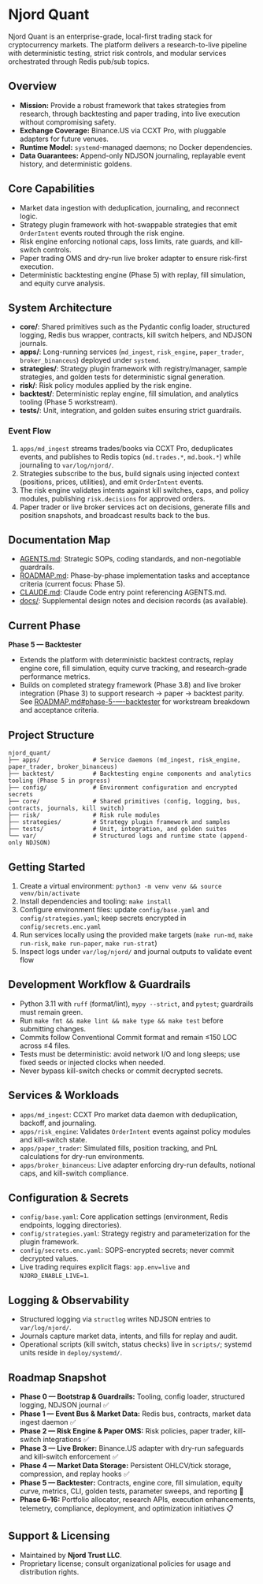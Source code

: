 # Njord Quant

Njord Quant is an enterprise-grade, local-first trading stack for cryptocurrency markets. The platform delivers a research-to-live pipeline with deterministic testing, strict risk controls, and modular services orchestrated through Redis pub/sub topics.

## Overview
- **Mission:** Provide a robust framework that takes strategies from research, through backtesting and paper trading, into live execution without compromising safety.
- **Exchange Coverage:** Binance.US via CCXT Pro, with pluggable adapters for future venues.
- **Runtime Model:** `systemd`-managed daemons; no Docker dependencies.
- **Data Guarantees:** Append-only NDJSON journaling, replayable event history, and deterministic goldens.

## Core Capabilities
- Market data ingestion with deduplication, journaling, and reconnect logic.
- Strategy plugin framework with hot-swappable strategies that emit `OrderIntent` events routed through the risk engine.
- Risk engine enforcing notional caps, loss limits, rate guards, and kill-switch controls.
- Paper trading OMS and dry-run live broker adapter to ensure risk-first execution.
- Deterministic backtesting engine (Phase 5) with replay, fill simulation, and equity curve analysis.

## System Architecture
- **core/**: Shared primitives such as the Pydantic config loader, structured logging, Redis bus wrapper, contracts, kill switch helpers, and NDJSON journals.
- **apps/**: Long-running services (`md_ingest`, `risk_engine`, `paper_trader`, `broker_binanceus`) deployed under `systemd`.
- **strategies/**: Strategy plugin framework with registry/manager, sample strategies, and golden tests for deterministic signal generation.
- **risk/**: Risk policy modules applied by the risk engine.
- **backtest/**: Deterministic replay engine, fill simulation, and analytics tooling (Phase 5 workstream).
- **tests/**: Unit, integration, and golden suites ensuring strict guardrails.

### Event Flow
1. `apps/md_ingest` streams trades/books via CCXT Pro, deduplicates events, and publishes to Redis topics (`md.trades.*`, `md.book.*`) while journaling to `var/log/njord/`.
2. Strategies subscribe to the bus, build signals using injected context (positions, prices, utilities), and emit `OrderIntent` events.
3. The risk engine validates intents against kill switches, caps, and policy modules, publishing `risk.decisions` for approved orders.
4. Paper trader or live broker services act on decisions, generate fills and position snapshots, and broadcast results back to the bus.

## Documentation Map
- [AGENTS.md](./AGENTS.md): Strategic SOPs, coding standards, and non-negotiable guardrails.
- [ROADMAP.md](./ROADMAP.md): Phase-by-phase implementation tasks and acceptance criteria (current focus: Phase 5).
- [CLAUDE.md](./CLAUDE.md): Claude Code entry point referencing AGENTS.md.
- [docs/](./docs): Supplemental design notes and decision records (as available).

## Current Phase
**Phase 5 — Backtester**
- Extends the platform with deterministic backtest contracts, replay engine core, fill simulation, equity curve tracking, and research-grade performance metrics.
- Builds on completed strategy framework (Phase 3.8) and live broker integration (Phase 3) to support research → paper → backtest parity.
See [ROADMAP.md#phase-5-—-backtester](./ROADMAP.md#phase-5-—-backtester) for workstream breakdown and acceptance criteria.

## Project Structure
```text
njord_quant/
├── apps/               # Service daemons (md_ingest, risk_engine, paper_trader, broker_binanceus)
├── backtest/           # Backtesting engine components and analytics tooling (Phase 5 in progress)
├── config/             # Environment configuration and encrypted secrets
├── core/               # Shared primitives (config, logging, bus, contracts, journals, kill switch)
├── risk/               # Risk rule modules
├── strategies/         # Strategy plugin framework and samples
├── tests/              # Unit, integration, and golden suites
└── var/                # Structured logs and runtime state (append-only NDJSON)
```

## Getting Started
1. Create a virtual environment: `python3 -m venv venv && source venv/bin/activate`
2. Install dependencies and tooling: `make install`
3. Configure environment files: update `config/base.yaml` and `config/strategies.yaml`; keep secrets encrypted in `config/secrets.enc.yaml`
4. Run services locally using the provided make targets (`make run-md`, `make run-risk`, `make run-paper`, `make run-strat`)
5. Inspect logs under `var/log/njord/` and journal outputs to validate event flow

## Development Workflow & Guardrails
- Python 3.11 with `ruff` (format/lint), `mypy --strict`, and `pytest`; guardrails must remain green.
- Run `make fmt && make lint && make type && make test` before submitting changes.
- Commits follow Conventional Commit format and remain ≤150 LOC across ≤4 files.
- Tests must be deterministic: avoid network I/O and long sleeps; use fixed seeds or injected clocks when needed.
- Never bypass kill-switch checks or commit decrypted secrets.

## Services & Workloads
- `apps/md_ingest`: CCXT Pro market data daemon with deduplication, backoff, and journaling.
- `apps/risk_engine`: Validates `OrderIntent` events against policy modules and kill-switch state.
- `apps/paper_trader`: Simulated fills, position tracking, and PnL calculations for dry-run environments.
- `apps/broker_binanceus`: Live adapter enforcing dry-run defaults, notional caps, and kill-switch compliance.

## Configuration & Secrets
- `config/base.yaml`: Core application settings (environment, Redis endpoints, logging directories).
- `config/strategies.yaml`: Strategy registry and parameterization for the plugin framework.
- `config/secrets.enc.yaml`: SOPS-encrypted secrets; never commit decrypted values.
- Live trading requires explicit flags: `app.env=live` and `NJORD_ENABLE_LIVE=1`.

## Logging & Observability
- Structured logging via `structlog` writes NDJSON entries to `var/log/njord/`.
- Journals capture market data, intents, and fills for replay and audit.
- Operational scripts (kill switch, status checks) live in `scripts/`; systemd units reside in `deploy/systemd/`.

## Roadmap Snapshot
- **Phase 0 — Bootstrap & Guardrails:** Tooling, config loader, structured logging, NDJSON journal ✅
- **Phase 1 — Event Bus & Market Data:** Redis bus, contracts, market data ingest daemon ✅
- **Phase 2 — Risk Engine & Paper OMS:** Risk policies, paper trader, kill-switch integrations ✅
- **Phase 3 — Live Broker:** Binance.US adapter with dry-run safeguards and kill-switch enforcement ✅
- **Phase 4 — Market Data Storage:** Persistent OHLCV/tick storage, compression, and replay hooks ✅
- **Phase 5 — Backtester:** Contracts, engine core, fill simulation, equity curve, metrics, CLI, golden tests, parameter sweeps, and reporting 🚧
- **Phase 6–16:** Portfolio allocator, research APIs, execution enhancements, telemetry, compliance, deployment, and optimization initiatives 📋

## Support & Licensing
- Maintained by **Njord Trust LLC**.
- Proprietary license; consult organizational policies for usage and distribution rights.
